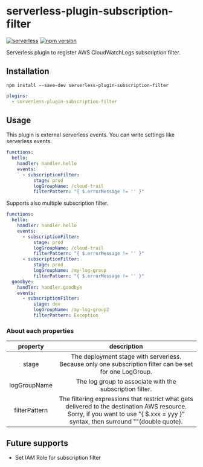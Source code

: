 # serverless-plugin-subscription-filter

[![serverless](http://public.serverless.com/badges/v3.svg)](http://www.serverless.com) [![npm version](https://badge.fury.io/js/serverless-plugin-subscription-filter.svg)](https://badge.fury.io/js/serverless-plugin-subscription-filter)

Serverless plugin to register AWS CloudWatchLogs subscription filter.

## Installation

`npm install --save-dev serverless-plugin-subscription-filter`

```yaml
plugins:
  - serverless-plugin-subscription-filter
```

## Usage

This plugin is external serverless events.
You can write settings like serverless events.

```yaml
functions:
  hello:
    handler: handler.hello
    events:
      - subscriptionFilter:
          stage: prod
          logGroupName: /cloud-trail
          filterPattern: "{ $.errorMessage != '' }"
```

Supports also multiple subscription filter.

```yaml
functions:
  hello:
    handler: handler.hello
    events:
      - subscriptionFilter:
          stage: prod
          logGroupName: /cloud-trail
          filterPattern: "{ $.errorMessage != '' }"
      - subscriptionFilter:
          stage: prod
          logGroupName: /my-log-group
          filterPattern: "{ $.errorMessage != '' }"
  goodbye:
    handler: handler.goodbye
    events:
      - subscriptionFilter:
          stage: dev
          logGroupName: /my-log-group2
          filterPattern: Exception
```

### About each properties

|property|description|
|:---:|:---:|
|stage|The deployment stage with serverless. Because only one subscription filter can be set for one LogGroup.|
|logGroupName|The log group to associate with the subscription filter. |
|filterPattern|The filtering expressions that restrict what gets delivered to the destination AWS resource. Sorry, if you want to use "{ $.xxx = yyy }" syntax, then surround ""(double quote).|

## Future supports

* Set IAM Role for subscription filter
